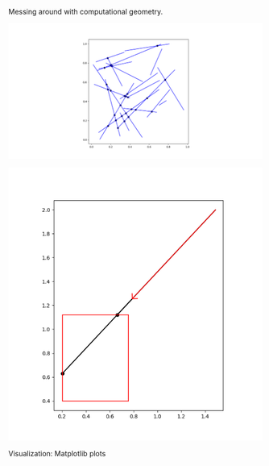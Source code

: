 Messing around with computational geometry.

![Lines](Python/images/mass_lines.png)

![BoxIntersect](Python/images/ray_intersect.png)


Visualization:
    Matplotlib plots

